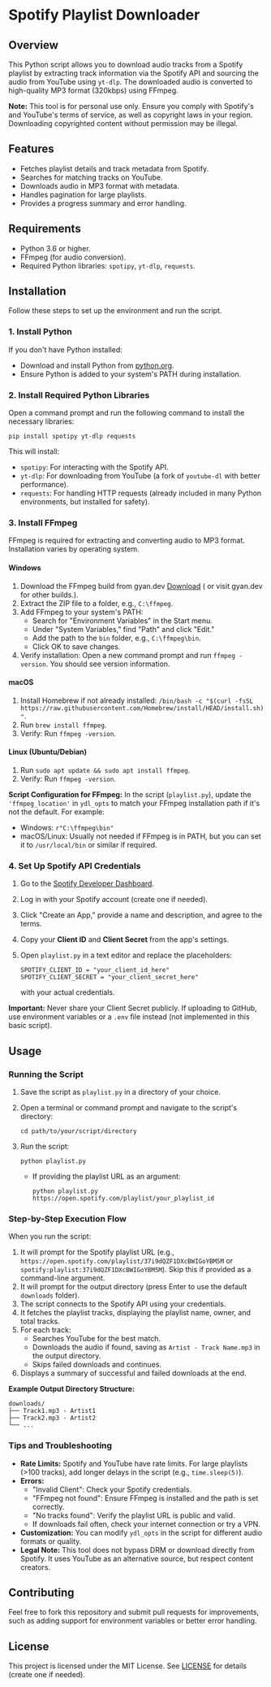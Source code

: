 # Spotify Playlist Downloader

## Overview

This Python script allows you to download audio tracks from a Spotify playlist by extracting track information via the Spotify API and sourcing the audio from YouTube using `yt-dlp`. The downloaded audio is converted to high-quality MP3 format (320kbps) using FFmpeg.

**Note:** This tool is for personal use only. Ensure you comply with Spotify's and YouTube's terms of service, as well as copyright laws in your region. Downloading copyrighted content without permission may be illegal.

## Features

- Fetches playlist details and track metadata from Spotify.
- Searches for matching tracks on YouTube.
- Downloads audio in MP3 format with metadata.
- Handles pagination for large playlists.
- Provides a progress summary and error handling.

## Requirements

- Python 3.6 or higher.
- FFmpeg (for audio conversion).
- Required Python libraries: `spotipy`, `yt-dlp`, `requests`.

## Installation

Follow these steps to set up the environment and run the script.

### 1. Install Python

If you don't have Python installed:

- Download and install Python from [python.org](https://www.python.org/downloads/).
- Ensure Python is added to your system's PATH during installation.

### 2. Install Required Python Libraries

Open a command prompt and run the following command to install the necessary libraries:

```
pip install spotipy yt-dlp requests
```

This will install:

- `spotipy`: For interacting with the Spotify API.
- `yt-dlp`: For downloading from YouTube (a fork of `youtube-dl` with better performance).
- `requests`: For handling HTTP requests (already included in many Python environments, but installed for safety).

### 3. Install FFmpeg

FFmpeg is required for extracting and converting audio to MP3 format. Installation varies by operating system.

#### Windows

1. Download the FFmpeg build from gyan.dev [Download](https://www.gyan.dev/ffmpeg/builds/ffmpeg-git-full.7z) ( or visit gyan.dev for other builds.).
2. Extract the ZIP file to a folder, e.g., `C:\ffmpeg`.
3. Add FFmpeg to your system's PATH:
   - Search for "Environment Variables" in the Start menu.
   - Under "System Variables," find "Path" and click "Edit."
   - Add the path to the `bin` folder, e.g., `C:\ffmpeg\bin`.
   - Click OK to save changes.
4. Verify installation: Open a new command prompt and run `ffmpeg -version`. You should see version information.

#### macOS

1. Install Homebrew if not already installed: `/bin/bash -c "$(curl -fsSL https://raw.githubusercontent.com/Homebrew/install/HEAD/install.sh)"`.
2. Run `brew install ffmpeg`.
3. Verify: Run `ffmpeg -version`.

#### Linux (Ubuntu/Debian)

1. Run `sudo apt update && sudo apt install ffmpeg`.
2. Verify: Run `ffmpeg -version`.

**Script Configuration for FFmpeg:** In the script (`playlist.py`), update the `'ffmpeg_location'` in `ydl_opts` to match your FFmpeg installation path if it's not the default. For example:

- Windows: `r"C:\ffmpeg\bin"`
- macOS/Linux: Usually not needed if FFmpeg is in PATH, but you can set it to `/usr/local/bin` or similar if required.

### 4. Set Up Spotify API Credentials

1. Go to the [Spotify Developer Dashboard](https://developer.spotify.com/dashboard/).
2. Log in with your Spotify account (create one if needed).
3. Click "Create an App," provide a name and description, and agree to the terms.
4. Copy your **Client ID** and **Client Secret** from the app's settings.
5. Open `playlist.py` in a text editor and replace the placeholders:

   ```
   SPOTIFY_CLIENT_ID = "your_client_id_here"
   SPOTIFY_CLIENT_SECRET = "your_client_secret_here"
   ```

   with your actual credentials.

**Important:** Never share your Client Secret publicly. If uploading to GitHub, use environment variables or a `.env` file instead (not implemented in this basic script).

## Usage

### Running the Script

1. Save the script as `playlist.py` in a directory of your choice.
2. Open a terminal or command prompt and navigate to the script's directory:

   ```
   cd path/to/your/script/directory
   ```

3. Run the script:

   ```
   python playlist.py
   ```

   - If providing the playlist URL as an argument:

     ```
     python playlist.py https://open.spotify.com/playlist/your_playlist_id
     ```

### Step-by-Step Execution Flow

When you run the script:

1. It will prompt for the Spotify playlist URL (e.g., `https://open.spotify.com/playlist/37i9dQZF1DXcBWIGoYBM5M` or `spotify:playlist:37i9dQZF1DXcBWIGoYBM5M`). Skip this if provided as a command-line argument.
2. It will prompt for the output directory (press Enter to use the default `downloads` folder).
3. The script connects to the Spotify API using your credentials.
4. It fetches the playlist tracks, displaying the playlist name, owner, and total tracks.
5. For each track:
   - Searches YouTube for the best match.
   - Downloads the audio if found, saving as `Artist - Track Name.mp3` in the output directory.
   - Skips failed downloads and continues.
6. Displays a summary of successful and failed downloads at the end.

**Example Output Directory Structure:**

```
downloads/
├── Track1.mp3 - Artist1
├── Track2.mp3 - Artist2 
└── ...
```

### Tips and Troubleshooting

- **Rate Limits:** Spotify and YouTube have rate limits. For large playlists (>100 tracks), add longer delays in the script (e.g., `time.sleep(5)`).
- **Errors:**
  - "Invalid Client": Check your Spotify credentials.
  - "FFmpeg not found": Ensure FFmpeg is installed and the path is set correctly.
  - "No tracks found": Verify the playlist URL is public and valid.
  - If downloads fail often, check your internet connection or try a VPN.
- **Customization:** You can modify `ydl_opts` in the script for different audio formats or quality.
- **Legal Note:** This tool does not bypass DRM or download directly from Spotify. It uses YouTube as an alternative source, but respect content creators.

## Contributing

Feel free to fork this repository and submit pull requests for improvements, such as adding support for environment variables or better error handling.

## License

This project is licensed under the MIT License. See [LICENSE](LICENSE) for details (create one if needed).
